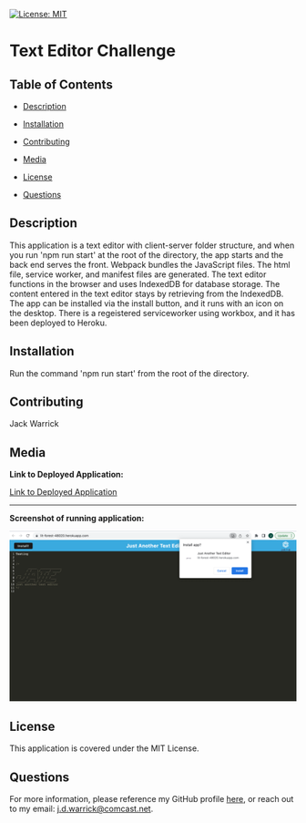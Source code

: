 [![License: MIT](https://img.shields.io/badge/License-MIT-yellow.svg)](https://opensource.org/licenses/MIT)

# Text Editor Challenge 

## Table of Contents

* [Description](#description)

* [Installation](#installation)

* [Contributing](#contributing)

* [Media](#media)

* [License](#license)

* [Questions](#questions)

## Description

This application is a text editor with client-server folder structure, and when you run 'npm run start' at the root of the directory, the app starts and the back end serves the front. Webpack bundles the JavaScript files. The html file, service worker, and manifest files are generated. The text editor functions in the browser and uses IndexedDB for database storage. The content entered in the text editor stays by retrieving from the IndexedDB. The app can be installed via the install button, and it runs with an icon on the desktop. There is a regeistered serviceworker using workbox, and it has been deployed to Heroku.

## Installation

Run the command 'npm run start' from the root of the directory.

## Contributing

Jack Warrick

## Media

**Link to Deployed Application:**

[Link to Deployed Application](https://lit-forest-48020.herokuapp.com/)

-----

**Screenshot of running application:**

![Screenshot of running application](./assets/JATE-Screenshot.png)

## License

This application is covered under the MIT License.

## Questions

For more information, please reference my GitHub profile [here](https://github.com/JackWarrick), or reach out to my email: j.d.warrick@comcast.net.

